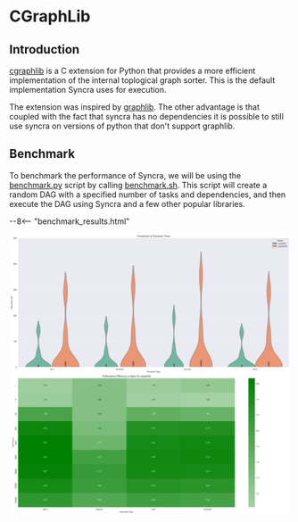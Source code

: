 # CGraphLib

## Introduction

[cgraphlib](https://github.com/alexanderepstein/syncra/blob/mainline/src/cgraphlib/cgraphlib.c) is a C extension for Python that provides a more efficient implementation of the internal toplogical graph sorter. This is the default implementation Syncra uses for execution.

The extension was inspired by [graphlib](https://docs.python.org/3/library/graphlib.html). The other advantage is that coupled with the fact that syncra has no dependencies it is possible to still use syncra on versions of python that don't support graphlib.

## Benchmark

To benchmark the performance of Syncra, we will be using the [benchmark.py](https://github.com/alexanderepstein/syncra/blob/mainline/benchmark/benchmark.py) script by calling [benchmark.sh](https://github.com/alexanderepstein/syncra/blob/mainline/benchmark/benchmark.sh). This script will create a random DAG with a specified number of tasks and dependencies, and then execute the DAG using Syncra and a few other popular libraries.


--8<-- "benchmark_results.html"

<div align="center">
<a href="../benchmark_results.png">
<img src="../benchmark_results.png", alt="Results plots">
</a>
</div>
